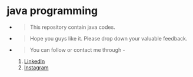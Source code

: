 # java programming
* > This repository contain java codes.
* > Hope you guys like it. Please drop down your valuable feedback.
* > You can follow or contact me through - 
    1. [ LinkedIn ](https://www.linkedin.com/in/radhika-agarwal-ba769b1b6/)
    1. [ Instagram ](https://www.instagram.com/radhika_.24/)
